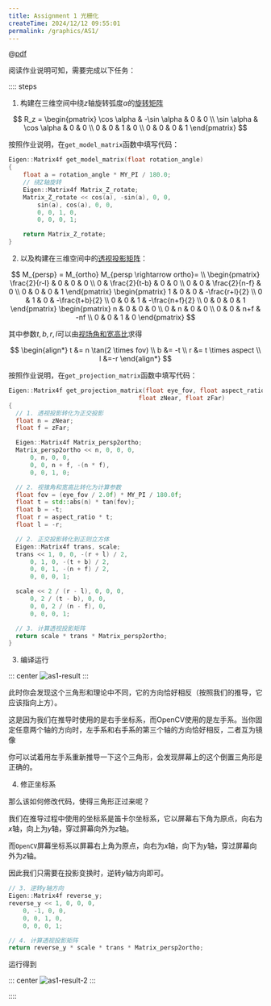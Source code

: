 ```yaml
---
title: Assignment 1 光栅化
createTime: 2024/12/12 09:55:01
permalink: /graphics/AS1/
---
```


@[pdf](https://oss.yoake.cc/yoyopics/assets/pdf/as1.pdf)

阅读作业说明可知，需要完成以下任务：

:::: steps

1. 构建在三维空间中绕$z$轴旋转弧度$\alpha$的[旋转矩阵](/graphics/LC03/#_5-2-旋转)

  $$
    R_z = 
    \begin{pmatrix}
    \cos \alpha & -\sin \alpha & 0 & 0 \\
    \sin \alpha & \cos \alpha & 0 & 0 \\
    0 & 0 & 1 & 0 \\
    0 & 0 & 0 & 1
    \end{pmatrix}
  $$

  按照作业说明，在`get_model_matrix`函数中填写代码：

  ```c++
  Eigen::Matrix4f get_model_matrix(float rotation_angle)
  {
      float a = rotation_angle * MY_PI / 180.0;  
      // 绕Z轴旋转
      Eigen::Matrix4f Matrix_Z_rotate;
      Matrix_Z_rotate << cos(a), -sin(a), 0, 0,
          sin(a), cos(a), 0, 0,
          0, 0, 1, 0,
          0, 0, 0, 1;

      return Matrix_Z_rotate;
  }
  ```

2. 以及构建在三维空间中的[透视投影矩阵](/graphics/LC04/#_2-2-1-透视投影矩阵)：

  $$
    M_{persp} = M_{ortho} M_{persp \rightarrow ortho}= \\
    \begin{pmatrix}
        \frac{2}{r-l} & 0 & 0 & 0 \\
        0 & \frac{2}{t-b} & 0 & 0 \\
        0 & 0 & \frac{2}{n-f} & 0 \\
        0 & 0 & 0 & 1
    \end{pmatrix}
    \begin{pmatrix}
        1 & 0 & 0 & -\frac{r+l}{2} \\
        0 & 1 & 0 & -\frac{t+b}{2} \\
        0 & 0 & 1 & -\frac{n+f}{2} \\
        0 & 0 & 0 & 1 
    \end{pmatrix}
    \begin{pmatrix}
        n & 0 & 0 & 0 \\
        0 & n & 0 & 0 \\
        0 & 0 & n+f & -nf \\
        0 & 0 & 1 & 0
    \end{pmatrix}
  $$

  其中参数$t,b,r,l$可以由[视场角和宽高比](/graphics/LC04/#_2-2-2-视场角与宽高比)求得

  $$
    \begin{align*}
    t &= n \tan(2 \times fov) \\
    b &= -t \\
    r &= t \times aspect \\
    l &=-r
    \end{align*}
  $$

  按照作业说明，在`get_projection_matrix`函数中填写代码：

  ```c++
  Eigen::Matrix4f get_projection_matrix(float eye_fov, float aspect_ratio,
                                      float zNear, float zFar)
  {
    // 1. 透视投影转化为正交投影
    float n = zNear;
    float f = zFar;

    Eigen::Matrix4f Matrix_persp2ortho;
    Matrix_persp2ortho << n, 0, 0, 0,
        0, n, 0, 0,
        0, 0, n + f, -(n * f),
        0, 0, 1, 0;

    // 2. 视锥角和宽高比转化为计算参数
    float fov = (eye_fov / 2.0f) * MY_PI / 180.0f;
    float t = std::abs(n) * tan(fov);
    float b = -t;
    float r = aspect_ratio * t;
    float l = -r;

    // 2. 正交投影转化到正则立方体
    Eigen::Matrix4f trans, scale;
    trans << 1, 0, 0, -(r + l) / 2,
        0, 1, 0, -(t + b) / 2,
        0, 0, 1, -(n + f) / 2,
        0, 0, 0, 1;

    scale << 2 / (r - l), 0, 0, 0,
        0, 2 / (t - b), 0, 0,
        0, 0, 2 / (n - f), 0,
        0, 0, 0, 1;

    // 3. 计算透视投影矩阵
    return scale * trans * Matrix_persp2ortho;
  }
  ```

3. 编译运行

  ::: center
  ![as1-result](https://oss.yoake.cc/yoyopics/graphics/assignments/as1-result.webp)
  :::

  此时你会发现这个三角形和理论中不同，它的方向恰好相反（按照我们的推导，它应该指向上方）。

  这是因为我们在推导时使用的是右手坐标系，而OpenCV使用的是左手系。当你固定任意两个轴的方向时，左手系和右手系的第三个轴的方向恰好相反，二者互为镜像
  
  你可以试着用左手系重新推导一下这个三角形，会发现屏幕上的这个倒置三角形是正确的。

4. 修正坐标系

  那么该如何修改代码，使得三角形正过来呢？

  我们在推导过程中使用的坐标系是笛卡尔坐标系，它以屏幕右下角为原点，向右为$x$轴，向上为$y$轴，穿过屏幕向外为$z$轴。

  而`OpenCV`屏幕坐标系以屏幕右上角为原点，向右为$x$轴，向下为$y$轴，穿过屏幕向外为$z$轴。

  因此我们只需要在投影变换时，逆转$y$轴方向即可。

  ```c++
  // 3. 逆转y轴方向
  Eigen::Matrix4f reverse_y;
  reverse_y << 1, 0, 0, 0,
      0, -1, 0, 0,
      0, 0, 1, 0,
      0, 0, 0, 1;

  // 4. 计算透视投影矩阵
  return reverse_y * scale * trans * Matrix_persp2ortho;
  ```

  运行得到

  ::: center
  ![as1-result-2](https://oss.yoake.cc/yoyopics/graphics/assignments/as1-result-2.webp)
  :::

::::